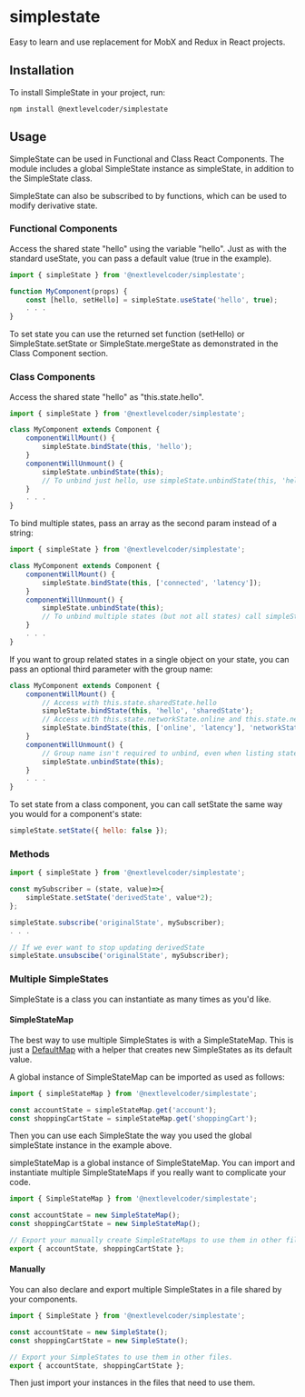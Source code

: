 # simplestate

Easy to learn and use replacement for MobX and Redux in React projects.

## Installation

To install SimpleState in your project, run:

  `npm install @nextlevelcoder/simplestate`


## Usage

SimpleState can be used in Functional and Class React Components. The module includes a global SimpleState instance as simpleState, in  addition to the SimpleState class.

SimpleState can also be subscribed to by functions, which can be used to modify derivative state.

### Functional Components

Access the shared state "hello" using the variable "hello". Just as with the standard useState, you can pass a default value (true in the example).

```js
import { simpleState } from '@nextlevelcoder/simplestate';

function MyComponent(props) {
    const [hello, setHello] = simpleState.useState('hello', true);
    . . . 
}
```

To set state you can use the returned set function (setHello) or SimpleState.setState or SimpleState.mergeState as demonstrated in the Class Component section.

### Class Components

Access the shared state "hello" as "this.state.hello".

```js
import { simpleState } from '@nextlevelcoder/simplestate';

class MyComponent extends Component {
    componentWillMount() {
        simpleState.bindState(this, 'hello');
    }
    componentWillUnmount() {
        simpleState.unbindState(this);
        // To unbind just hello, use simpleState.unbindState(this, 'hello');
    }
    . . .
}
```

To bind multiple states, pass an array as the second param instead of a string:
```js
import { simpleState } from '@nextlevelcoder/simplestate';

class MyComponent extends Component {
    componentWillMount() {
        simpleState.bindState(this, ['connected', 'latency']);
    }
    componentWillUnmount() {
        simpleState.unbindState(this);
        // To unbind multiple states (but not all states) call simpleState.unbindState(this, ['connected', 'latency]);
    }
    . . .
}
```



If you want to group related states in a single object on your state, you can pass an optional third parameter with the group name:
```js
class MyComponent extends Component {
    componentWillMount() {
        // Access with this.state.sharedState.hello
        simpleState.bindState(this, 'hello', 'sharedState');
        // Access with this.state.networkState.online and this.state.networkState.latency
        simpleState.bindState(this, ['online', 'latency'], 'networkState');
    }
    componentWillUnmount() {
        // Group name isn't required to unbind, even when listing states.
        simpleState.unbindState(this);
    }
    . . .
}
```

To set state from a class component, you can call setState the same way you would for a component's state:
```js
simpleState.setState({ hello: false });
```

### Methods

```js
import { simpleState } from '@nextlevelcoder/simplestate';

const mySubscriber = (state, value)=>{
    simpleState.setState('derivedState', value*2);
};

simpleState.subscribe('originalState', mySubscriber);
. . .

// If we ever want to stop updating derivedState
simpleState.unsubscibe('originalState', mySubscriber);
```

### Multiple SimpleStates

SimpleState is a class you can instantiate as many times as you'd like.

#### SimpleStateMap

The best way to use multiple SimpleStates is with a SimpleStateMap. This is just a [DefaultMap](https://github.com/nlcgits/defaultmap) with a helper that creates new SimpleStates as its default value.

A global instance of SimpleStateMap can be imported as used as follows:

```js
import { simpleStateMap } from '@nextlevelcoder/simplestate';

const accountState = simpleStateMap.get('account');
const shoppingCartState = simpleStateMap.get('shoppingCart');
```

Then you can use each SimpleState the way you used the global simpleState instance in the example above.

simpleStateMap is a global instance of SimpleStateMap. You can import and instantiate multiple SimpleStateMaps if you really want to complicate your code.

```js
import { SimpleStateMap } from '@nextlevelcoder/simplestate';

const accountState = new SimpleStateMap();
const shoppingCartState = new SimpleStateMap();

// Export your manually create SimpleStateMaps to use them in other files.
export { accountState, shoppingCartState };
```

#### Manually

You can also declare and export multiple SimpleStates in a file shared by your components.

```js
import { SimpleState } from '@nextlevelcoder/simplestate';

const accountState = new SimpleState();
const shoppingCartState = new SimpleState();

// Export your SimpleStates to use them in other files.
export { accountState, shoppingCartState };
```

Then just import your instances in the files that need to use them.
